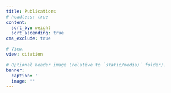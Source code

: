 ```yaml
---
title: Publications
# headless: true
content:
  sort_by: weight
  sort_ascending: true
cms_exclude: true

# View.
view: citation

# Optional header image (relative to `static/media/` folder).
banner:
  caption: ''
  image: ''
---
```

